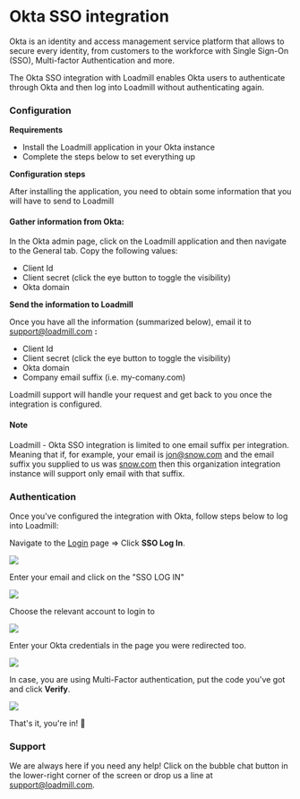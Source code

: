 # Okta SSO integration

Okta is an identity and access management service platform that allows to secure every identity, from customers to the workforce with Single Sign-On (SSO), Multi-factor Authentication and more.&#x20;

The Okta SSO integration with Loadmill enables Okta users to authenticate through Okta and then log into Loadmill without authenticating again.

### Configuration

**Requirements**

* Install the Loadmill application in your Okta instance
* Complete the steps below to set everything up

**Configuration steps**

After installing the application, you need to obtain some information that you will have to send to Loadmill

#### Gather information from Okta:

In the Okta admin page, click on the Loadmill application and then navigate to the General tab. Copy the following values:

* Client Id
* Client secret (click the eye button to toggle the visibility)
* Okta domain

**Send the information to Loadmill**

Once you have all the information (summarized below), email it to support@loadmill.com **:**

* Client Id
* Client secret (click the eye button to toggle the visibility)
* Okta domain
* Company email suffix (i.e. my-comany.com)

Loadmill support will handle your request and get back to you once the integration is configured.

#### Note

Loadmill - Okta SSO integration is limited to one email suffix per integration. Meaning that if, for example, your email is [jon@snow.com](mailto:jon@snow.com) and the email suffix you supplied to us was [snow.com](mailto:jon@snow.com) then this organization integration instance will support only email with that suffix.

### Authentication&#x20;

Once you've configured the integration with Okta, follow steps below to log into Loadmill:

Navigate to the [Login](https://app.loadmill.com/app/login) page => Click **SSO Log In**.

![](<../../../.gitbook/assets/Screenshot (91).png>)

&#x20;Enter your email and click on the "SSO LOG IN"

![](<../../../.gitbook/assets/image (50).png>)

Choose the relevant account to login to

![](<../../../.gitbook/assets/Screen Shot 2022-04-06 at 12.16.01.png>)

Enter your Okta credentials in the page you were redirected too.

![](<../../../.gitbook/assets/image (52).png>)

In case, you are using Multi-Factor authentication, put the code you've got and click **Verify**.

![](<../../../.gitbook/assets/Screen Shot 2022-01-03 at 14.48.52.png>)

That's it, you're in! 🎉&#x20;

### Support

We are always here if you need any help! Click on the bubble chat button in the lower-right corner of the screen or drop us a line at [support@loadmill.com](mailto:support@loadmill.com).
